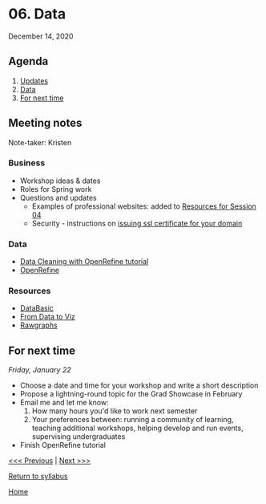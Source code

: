# 06. Data
December 14, 2020

## Agenda
1. [Updates](#meeting-notes)
2. [Data](Data)
3. [For next time](#for-next-time)

## Meeting notes
Note-taker: Kristen

### Business
- Workshop ideas & dates
- Roles for Spring work
- Questions and updates
  - Examples of professional websites: added to [Resources for Session 04](/04-web.md#resources)
  - Security - instructions on [issuing ssl certificate for your domain](https://community.reclaimhosting.com/t/installing-free-ssl-certificates/325)

### Data
- [Data Cleaning with OpenRefine tutorial](https://github.com/tri-cods/tidy-data)
- [OpenRefine](https://openrefine.org/)

### Resources
- [DataBasic](https://databasic.io/en/)
- [From Data to Viz](https://www.data-to-viz.com/)
- [Rawgraphs]()

## For next time
*Friday, January 22*
- Choose a date and time for your workshop and write a short description
- Propose a lightning-round topic for the Grad Showcase in February
- Email me and let me know:
  1. How many hours you'd like to work next semester
  2. Your preferences between: running a community of learning, teaching additional workshops, helping develop and run events, supervising undergraduates
- Finish OpenRefine tutorial


[<<< Previous](/05-web-publish.md) | [Next >>>]()

[Return to syllabus](../syllabus.md)

[Home](../README.md)
